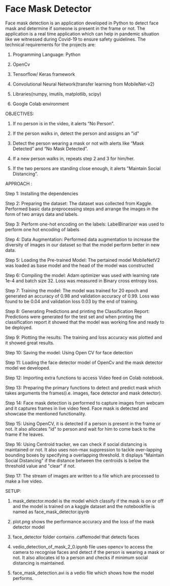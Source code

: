 # Face Mask Detector
Face mask detection is an application developed in Python to detect face mask and determine if someone is present in the frame or not. The application is a real time application which can help in pandemic situation like we witnessed during Covid-19 to ensure safety guidelines.
The technical requirements for the projects are: 
1. Programming Language: Python

2. OpenCv

3. Tensorflow/ Keras framework

4. Convolutional Neural Network(transfer learning from MobileNet-v2) 

5. Libraries(numpy, imutils, matplotlib, scipy)

6. Google Colab environment

OBJECTIVES:

1. If no person is in the video, it alerts “No Person”.

2. If the person walks in, detect the person and assigns an "id"

3. Detect the person wearing a mask or not with alerts like “Mask Detected” and “No Mask
Detected”.

4. If a new person walks in, repeats step 2 and 3 for him/her.

5. If the two persons are standing close enough, it alerts ”Maintain Social Distancing”.
 
 APPROACH :
 
Step 1: Installing the dependencies

Step 2: Preparing the dataset:
The dataset was collected from Kaggle. Performed basic data preprocessing steps and arrange the images in the form of two arrays data and labels.

Step 3: Perform one-hot encoding on the labels:
LabelBinarizer was used to perform one hot encoding of labels

Step 4: Data Augmentation:
Performed data augmentation to increase the diversity of images in our dataset so that the model perform better in new data.

Step 5: Loading the Pre-trained Model:
The pertained model MobileNetV2 was loaded as base model and the head of the model was constructed

Step 6: Compiling the model:
Adam optimizer was used with learning rate 1e-4 and batch size 32. Loss was measured in Binary cross entropy loss.

Step 7: Training the model:
The model was trained for 20 epoch and generated an accuracy of 0.98 and validation accuracy of 0.99. Loss was found to be 0.04 and validation loss 0.03 by the end of training.

Step 8: Generating Predictions and printing the Classification Report:
Predictions were generated for the test set and when printing the classification report it showed that the model was working fine and ready to be deployed.

Step 9: Plotting the results:
The training and loss accuracy was plotted and it showed great results.

Step 10: Saving the model:
Using Open CV for face detection

Step 11: Loading the face detector model of OpenCv and the mask detector model we developed.

Step 12: Importing extra functions to access Video feed on Colab notebook.

Step 13: Preparing the primary functions to detect and predict mask which takes arguments the frames(i.e. images, face detector and mask detector).

Step 14: Face mask detection is performed to capture images from webcam and it captures frames in live video feed. Face mask is detected and showcase the mentioned functionality.

Step 15: Using OpenCV, it is detected if a person is present in the frame or not. It also allocates "id" to person and wait for him to come back to the frame if he leaves.

Step 16: Using Centroid tracker, we can check if social distancing is maintained or not. It also uses non-max suppression to tackle over-lapping bounding boxes by specifying a overlapping threshold. It displays "Maintain Social Distancing" if the distance between the centroids is below the threshold value and "clear" if not.

Step 17: The stream of images are written to a file which are processed to make a live video.

SETUP:

1. mask_detector.model is the model which classify if the mask is on or off and the model is trained on a kaggle dataset and the notebookfile is named as face_mask_detector.ipynb

2. plot.png shows the performance accuracy and the loss of the mask detector model

3. face_detector folder contains .caffemodel that detects faces

4. vedio_detection_of_mask_2_0.ipynb file uses opencv to access the camera to recognise faces and detect if the person is wearing a mask or not. It also allocates id to a person and checks if minimum social distancing is maintained.

5. face_mask_detection.avi is a vedio file which shows how the model performs.

